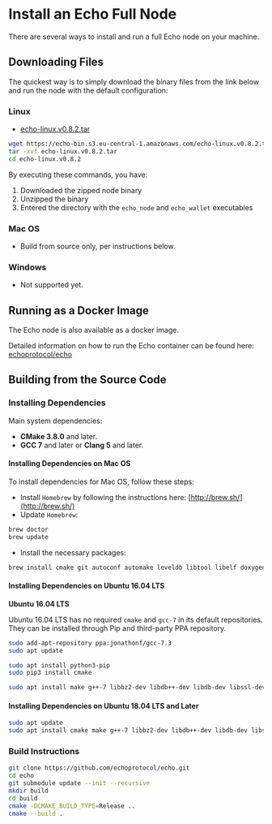 # Install an Echo Full Node

There are several ways to install and run a full Echo node on your machine.

## Downloading Files

The quickest way is to simply download the binary files from the link below and run the node with the default configuration:

### Linux

* [echo-linux.v0.8.2.tar](https://echo-bin.s3.eu-central-1.amazonaws.com/echo-linux.v0.8.2.tar)

```bash
wget https://echo-bin.s3.eu-central-1.amazonaws.com/echo-linux.v0.8.2.tar
tar -xvf echo-linux.v0.8.2.tar
cd echo-linux.v0.8.2
```

By executing these commands, you have:

1. Downloaded the zipped node binary
2. Unzipped the binary
3. Entered the directory with the `echo_node` and `echo_wallet` executables

### Mac OS

* Build from source only, per instructions below.

### Windows

* Not supported yet.

## Running as a Docker Image

The Echo node is also available as a docker image.

Detailed information on how to run the Echo container can be found here: [echoprotocol/echo](https://hub.docker.com/r/echoprotocol/echo)

## Building from the Source Code

### Installing Dependencies

Main system dependencies:

* **CMake 3.8.0** and later.
* **GCC 7** and later or **Clang 5** and later.

#### Installing Dependencies on Mac OS

To install dependencies for Mac OS, follow these steps:

* Install `Homebrew` by following the instructions here: [http://brew.sh/](http://brew.sh/)
* Update `Homebrew`:

```bash
brew doctor
brew update
```

* Install the necessary packages:

```bash
brew install cmake git autoconf automake leveldb libtool libelf doxygen
```

#### Installing Dependencies on Ubuntu 16.04 LTS

**Ubuntu 16.04 LTS**

Ubuntu 16.04 LTS has no required `cmake` and `gcc-7` in its default repositories. They can be installed through Pip and third-party PPA repository.

```bash
sudo add-apt-repository ppa:jonathonf/gcc-7.3
sudo apt update

sudo apt install python3-pip
sudo pip3 install cmake

sudo apt install make g++-7 libbz2-dev libdb++-dev libdb-dev libssl-dev openssl libreadline-dev autoconf libtool git ntp libcurl4-openssl-dev  libcurl4-openssl-dev libleveldb-dev libelf-dev
```

#### Installing Dependencies on Ubuntu 18.04 LTS and Later

```bash
sudo apt update
sudo apt install cmake make g++-7 libbz2-dev libdb++-dev libdb-dev libssl-dev openssl libreadline-dev autoconf libtool git ntp libcurl4-openssl-dev  libcurl4-openssl-dev libleveldb-dev libelf-dev
```

### Build Instructions

```bash
git clone https://github.com/echoprotocol/echo.git
cd echo
git submodule update --init --recursive
mkdir build
cd build
cmake -DCMAKE_BUILD_TYPE=Release ..
cmake --build .
```

